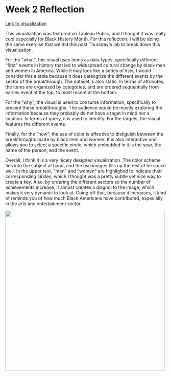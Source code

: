 # Week 2 Reflection

[Link to visualization](https://public.tableau.com/en-us/gallery/history-notable-black-achievements?tab=viz-of-the-day&type=viz-of-the-day)

This visualization was featured on Tableau Public, and I thought it was really cool especially for Black History Month. For this reflection,
I will be doing the same exercise that we did this past Thursday's lab to break down this visualization. 

For the "what", this visual uses items as data types, specifically different "first" events in history that led to widespread cultural change by black men and women in America.
While it may look like a series of lists, I would consider this a table because it does cateogrize the different events by the sector of the breakthrough. The dataset is also static.
In terms of attributes, the items are organized by categories, and are ordered sequentially from earlies event at the top, to most recent at the bottom.

For the "why", the visual is used to consume information, specifically to present these breakthroughs. The audience would be mostly exploring the information because they probably do
not have a taget in mind nor a location. In terms of query, it is used to identify. For the targets, the visual features the different events.

Finally, for the "how", the use of color is effective to distiguish between the breakthroughs made by black men and women. It is also interactive and allows you to select a specific 
circle, which embedded in it is the year, the name of the person, and the event. 

Overall, I think it is a very nicely designed visualization. The color scheme ties into the subject at hand, and the use images fills up the rest of he space well. In the upper text,
"men" and "women" are highlighed to indicate their corresponding circles, which I thought was a pretty subtle yet nice way to create a key. Also, by ordering the different sectors so
the number of achievements increase, it almost creates a diagnol to the image, which makes it very dynamic to look at. Going off that, because it increases, it kind of reminds you
of how much Black Americans have contributed, especially in the arts and entertainment sector.

<a href='#'><img width="500" alt=' ' src='https:&#47;&#47;public.tableau.com&#47;static&#47;images&#47;AH&#47;AHISTORYOFNOTABLEBLACKACHIEVEMENTS1738-2019&#47;NotableAchievements&#47;1_rss.png'
style='border: none' /></a>
